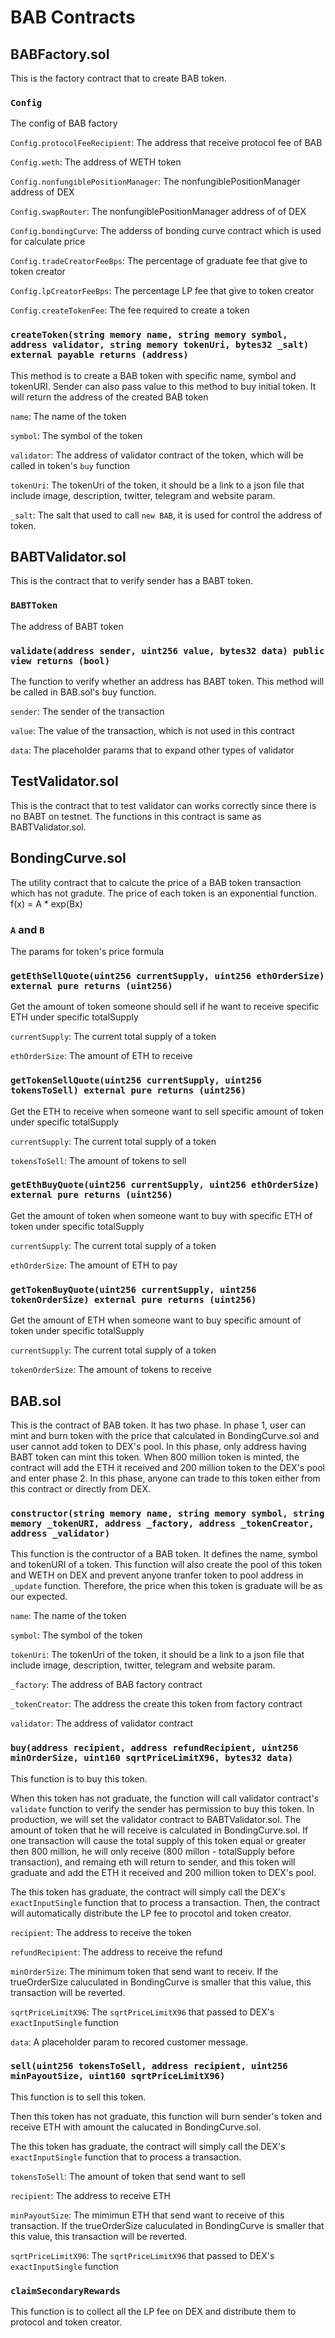 # BAB Contracts

## BABFactory.sol
This is the factory contract that to create BAB token.


### `Config`
The config of BAB factory

`Config.protocolFeeRecipient`: The address that receive protocol fee of BAB

`Config.weth`: The address of WETH token

`Config.nonfungiblePositionManager`: The nonfungiblePositionManager address of DEX

`Config.swapRouter`: The nonfungiblePositionManager address of  of DEX

`Config.bondingCurve`: The adderss of bonding curve contract which is used for calculate price

`Config.tradeCreatorFeeBps`: The percentage of graduate fee that give to token creator

`Config.lpCreatorFeeBps`: The percentage LP fee that give to token creator

`Config.createTokenFee`: The fee required to create a token

### `createToken(string memory name, string memory symbol, address validator, string memory tokenUri, bytes32 _salt) external payable returns (address)`
This method is to create a BAB token with specific name, symbol and tokenURI. Sender can also pass value to this method to buy initial token. It will return the address of the created BAB token

`name`: The name of the token

`symbol`: The symbol of the token

`validator`: The address of validator contract of the token, which will be called in token's `buy` function

`tokenUri`: The tokenUri of the token, it should be a link to a json file that include image, description, twitter, telegram and website param.

`_salt`: The salt that used to call `new BAB`, it is used for control the address of token.

## BABTValidator.sol

This is the contract that to verify sender has a BABT token. 

### `BABTToken`
The address of BABT token

### `validate(address sender, uint256 value, bytes32 data) public view returns (bool)`
The function to verify whether an address has BABT token. This method will be called in BAB.sol's buy function.

`sender`: The sender of the transaction

`value`: The value of the transaction, which is not used in this contract

`data`: The placeholder params that to expand other types of validator

## TestValidator.sol

This is the contract that to test validator can works correctly since there is no BABT on testnet. The functions in this contract is same as BABTValidator.sol.

## BondingCurve.sol

The utility contract that to calcute the price of a BAB token transaction which has not gradute. The price of each token is an exponential function. f(x) = A * exp(Bx)

### `A` and `B`
The params for token's price formula

### `getEthSellQuote(uint256 currentSupply, uint256 ethOrderSize) external pure returns (uint256)`
Get the amount of token someone should sell if he want to receive specific ETH under specific totalSupply

`currentSupply`: The current total supply of a token

`ethOrderSize`: The amount of ETH to receive

### `getTokenSellQuote(uint256 currentSupply, uint256 tokensToSell) external pure returns (uint256)`
Get the ETH to receive when someone want to sell specific amount of token under specific totalSupply

`currentSupply`: The current total supply of a token

`tokensToSell`: The amount of tokens to sell

### `getEthBuyQuote(uint256 currentSupply, uint256 ethOrderSize) external pure returns (uint256)`
Get the amount of token when someone want to buy with specific ETH of token under specific totalSupply

`currentSupply`: The current total supply of a token

`ethOrderSize`: The amount of ETH to pay

### `getTokenBuyQuote(uint256 currentSupply, uint256 tokenOrderSize) external pure returns (uint256)`
Get the amount of ETH when someone want to buy specific amount of token under specific totalSupply

`currentSupply`: The current total supply of a token

`tokenOrderSize`: The amount of tokens to receive

## BAB.sol

This is the contract of BAB token. It has two phase. In phase 1, user can mint and burn token with the price that calculated in BondingCurve.sol and user cannot add token to DEX's pool. In this phase, only address having BABT token can mint this token. When 800 million token is minted, the contract will add the ETH it received and 200 million token to the DEX's pool and enter phase 2. In this phase, anyone can trade to this token either from this contract or directly from DEX.

### `constructor(string memory name, string memory symbol, string memory _tokenURI, address _factory, address _tokenCreator, address _validator)`
This function is the contructor of a BAB token. It defines the name, symbol and tokenURI of a token. This function will also create the pool of this token and WETH on DEX and prevent anyone tranfer token to pool address in `_update` function. Therefore, the price when this token is graduate will be as our expected.

`name`: The name of the token

`symbol`: The symbol of the token

`tokenUri`: The tokenUri of the token, it should be a link to a json file that include image, description, twitter, telegram and website param.

`_factory`: The address of BAB factory contract

`_tokenCreator`: The address the create this token from factory contract

`validator`: The address of validator contract



### `buy(address recipient, address refundRecipient, uint256 minOrderSize, uint160 sqrtPriceLimitX96, bytes32 data)`
This function is to buy this token.

When this token has not graduate, the function will call validator contract's `validate` function to verify the sender has permission to buy this token. In production, we will set the validator contract to BABTValidator.sol. The amount of token that he will receive is calculated in BondingCurve.sol. If one transaction will cause the total supply of this token equal or greater then 800 million, he will only receive (800 millon - totalSupply before transaction), and remaing eth will return to sender, and this token will graduate and add the ETH it received and 200 million token to DEX's pool.

The this token has graduate, the contract will simply call the DEX's `exactInputSingle` function that to process a transaction. Then, the contract will automatically distribute the LP fee to procotol and token creator.

`recipient`: The address to receive the token

`refundRecipient`: The address to receive the refund

`minOrderSize`: The minimum token that send want to receiv. If the trueOrderSize caluculated in BondingCurve is smaller that this value, this transaction will be reverted.

`sqrtPriceLimitX96`: The `sqrtPriceLimitX96` that passed to DEX's `exactInputSingle` function

`data`: A placeholder param to recored customer message.


### `sell(uint256 tokensToSell, address recipient, uint256 minPayoutSize, uint160 sqrtPriceLimitX96)`
This function is to sell this token.

Then this token has not graduate, this function will burn sender's token and receive ETH with amount the calucated in BondingCurve.sol.

The this token has graduate, the contract will simply call the DEX's `exactInputSingle` function that to process a transaction.

`tokensToSell`: The amount of token that send want to sell

`recipient`: The address to receive ETH

`minPayoutSize`: The mimimun ETH that send want to receive of this transaction. If the trueOrderSize caluculated in BondingCurve is smaller that this value, this transaction will be reverted.

`sqrtPriceLimitX96`: The `sqrtPriceLimitX96` that passed to DEX's `exactInputSingle` function


### `claimSecondaryRewards`
This function is to collect all the LP fee on DEX and distribute them to protocol and token creator.